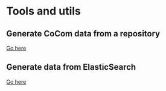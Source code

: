 # Tools and utils

## Generate CoCom data from a repository

[Go here](./generate_repository_data/README.md)


## Generate data from ElasticSearch

[Go here](generate_from_es/README.md)